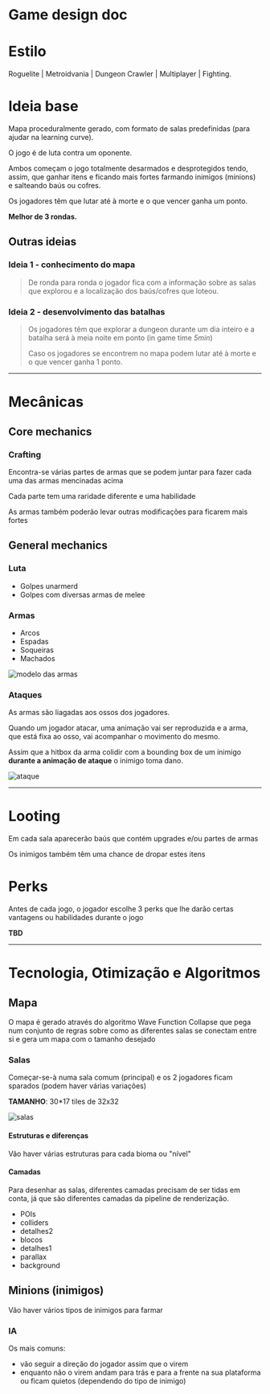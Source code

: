# Game design doc


# Estilo

Roguelite | Metroidvania | Dungeon Crawler | Multiplayer | Fighting.

# Ideia base

Mapa proceduralmente gerado, com formato de salas predefinidas (para ajudar na learning curve).

O jogo é de luta contra um oponente.

Ambos começam o jogo totalmente desarmados e desprotegidos tendo, assim, que ganhar itens e ficando mais fortes farmando inimigos (minions) e salteando baús ou cofres.

Os jogadores têm que lutar até à morte e o que vencer ganha um ponto.

**Melhor de 3 rondas.**

## Outras ideias

### Ideia 1 - conhecimento do mapa

> De ronda para ronda o jogador fica com a informação sobre as salas que explorou e a localização dos baús/cofres que loteou.


### Ideia 2 - desenvolvimento das batalhas

> Os jogadores têm que explorar a dungeon durante um dia inteiro e a batalha será à meia noite em ponto (in game time *5min*)
>
> Caso os jogadores se encontrem no mapa podem lutar até à morte e o que vencer ganha 1 ponto.

---

# Mecânicas

## Core mechanics

### Crafting

Encontra-se várias partes de armas que se podem juntar para fazer cada uma das armas mencinadas acima

Cada parte tem uma raridade diferente e uma habilidade

As armas também poderão levar outras modificações para ficarem mais fortes


## General mechanics

### Luta

- Golpes unarmerd
- Golpes com diversas armas de melee


### Armas

- Arcos
- Espadas
- Soqueiras
- Machados

![modelo das armas](modelo_das_armas.png)

### Ataques

As armas são liagadas aos ossos dos jogadores.

Quando um jogador atacar, uma animação vai ser reproduzida e a arma, que está fixa ao osso, vai acompanhar o movimento do mesmo.

Assim que a hitbox da arma colidir com a bounding box de um inimigo **durante a animação de ataque** o inimigo toma dano.

![ataque](modelo_de_ataque.png)



---

# Looting

Em cada sala aparecerão baús que contém upgrades e/ou partes de armas

Os inimigos também têm uma chance de dropar estes itens



# Perks

Antes de cada jogo, o jogador escolhe 3 perks que lhe darão certas vantagens ou habilidades durante o jogo

**TBD**



---


# Tecnologia, Otimização e Algoritmos

## Mapa

O mapa é gerado através do algoritmo Wave Function Collapse que pega num conjunto de regras sobre como as diferentes salas se conectam entre si e gera um mapa com o tamanho desejado

### Salas

Começar-se-à numa sala comum (principal) e os 2 jogadores ficam sparados (podem haver várias variações)

**TAMANHO**: 30*17 tiles de 32x32


![salas](salas.png)


#### Estruturas e diferenças

Vão haver várias estruturas para cada bioma ou "nível"


#### Camadas

Para desenhar as salas, diferentes camadas precisam de ser tidas em conta, já que são diferentes camadas da pipeline de renderização.


- POIs
- colliders
- detalhes2
- blocos
- detalhes1
- parallax
- background


## Minions (inimigos)

Vão haver vários tipos de inimigos para farmar


### IA

Os mais comuns:
- vão seguir a direção do jogador assim que o virem
- enquanto não o virem andam para trás e para a frente na sua plataforma ou ficam quietos (dependendo do tipo de inimigo)

